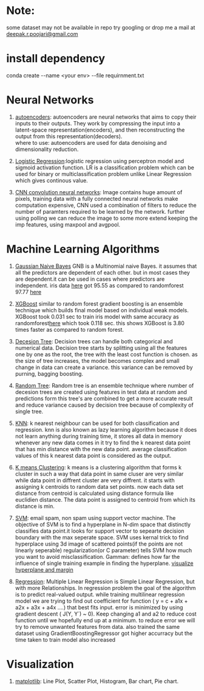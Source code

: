 # Note: 
some dataset may not be available in repo try googling or drop me a mail at deepak.r.poojari@gmail.com

# install dependency 
conda create --name \<your env\> --file requirnment.txt

# Neural Networks

1. [autoencoders](https://github.com/deepak6446/machine-learning/blob/master/DEEP_AUTOENCODERS/Untitled.ipynb): autoencoders are neural networks that aims to copy their inputs to their outputs. They work by compressing the input into a latent-space representation(encoders), and then reconstructing the output from this representation(decoders). <br>
where to use: autoencoders are used for data denoising and dimensionality reduction.

2. [Logistic Regression](https://github.com/deepak6446/machine-learning/blob/master/DEEP_logistic_regression_cat_prediction/Untitled.ipynb):logistic regression using perceptron model and sigmoid activation function. LR is a classification problem which can be used for binary or multiclassification problem unlike Linear Regression which gives continous value.

3. [CNN convolution neural networks](https://github.com/deepak6446/machine-learning/blob/master/DEEP_CNN_digit_recognition/98%25handWrittenDigitPrediction.ipynb): Image contains huge amount of pixels, training data with a fully connected neural networks make computation expensive, CNN used a combination of filters to reduce the number of paramters required to be learned by the network. further using polling we can reduce the image to some more extend keeping the imp features, using maxpool and avgpool.

# Machine Learning Algorithms

1. [Gaussian Naive Bayes](https://github.com/deepak6446/machine-learning/blob/master/NAIVE_BAYES/Untitled.ipynb)
GNB is a Multinomial naive Bayes. it assumes that all the predictors are dependent of each other. but in most cases they are dependent.it can be used in cases where predictors are independent.
iris data [here](https://github.com/deepak6446/machine-learning/blob/master/NAIVE_BAYES/Untitled.ipynb) got 95.55 as compared to randomforest 97.77 [here](https://github.com/deepak6446/machine-learning/blob/master/radom_forest/irisDataset%20random%20forest.ipynb)

2. [XGBoost](https://github.com/deepak6446/machine-learning/blob/master/XGBoost/Untitled.ipynb)
similar to random forest gradient boosting is an ensemble technique which builds final model based on individual weak models.
XGBoost took  0.031 sec to train iris model with same accuracy as randomforest[here](https://github.com/deepak6446/machine-learning/blob/master/radom_forest/irisDataset%20random%20forest.ipynb) which took 0.118 sec.
this shows XGBoost is 3.80 times faster as compared to random forest.

3. [Decesion Tree](https://github.com/deepak6446/machine-learning/blob/master/decision_tree_%20loan_processing/Untitled.ipynb): Decision trees can handle both categorical and numerical data. Decision tree starts by splitting using all the features one by one as the root, the tree with the least cost function is chosen. as the size of tree increases, the model becomes complex and small change in data can create a variance. this variance can be removed by purning, bagging boosting. 

4. [Random Tree](https://github.com/deepak6446/machine-learning/blob/master/random_forest/irisDataset%20random%20forest.ipynb): Random tree is an ensemble technique where number of decesion trees are created using features in test data at random and predictions form this tree's are combined to get a more accurate result and reduce variance caused by decision tree because of complexity of single tree.

5. [KNN](https://github.com/deepak6446/machine-learning/tree/master/KNN_Algorithm): k nearest neighbour can be used for both classification and regression. knn is also known as lazy learning algorithm because it does not learn anything during training time, it stores all data in memory whenever any new data comes in it try to find the k nearest data point that has min distance with the new data point. average classification values of this k nearest data point is considered as the output.

6. [K means Clustering](https://github.com/deepak6446/machine-learning/blob/master/K_MEANS_CLUSTERING/titanic%20dataset.ipynb): k means is a clustering algorithm that forms k cluster in such a way that data point in same cluser are very similar while data point in diffrent cluster are very diffrent. it starts with assigning k centroids to random data set points. now each data set distance from centroid is calculated using distance formula like euclidien distance. The data point is assigned to centroid from which its distance is min.

7. [SVM](https://github.com/deepak6446/machine-learning/blob/master/SVM/spam%20non%20spam%20using%20svm.ipynb): email spam, non spam using support vector machine. The objective of SVM is to find a hyperplane in N-dim space that distinctly classifies data point.it looks for support vector to sepearte decision boundary with the max seperate space.
SVM uses kernal trick to find hyperplace using 3d image of scattered points(if the points are not linearly seperable)
regularization(or C parameter) tells SVM how much you want to avoid misclassification.
Gamman: defines how far the influence of single training example in finding the hyperplane.
[visualize hyperplane and margin](https://github.com/deepak6446/machine-learning/blob/master/support_vector_machine_supervised/blobDataset.ipynb)

8. [Regression](https://github.com/deepak6446/machine-learning/blob/master/Regression/linearRegression.ipynb): Multiple Linear Regression is Simple Linear Regression, but with more Relationships. In regression problem the goal of the algorithm is to predict real-valued output. while training multilinear regression model we are trying to find out coefficient for function ( y = c + a1x + a2x + a3x + a4x ....) that best fits input. error is minimized by using gradient descent ( J(Y, Y`) ~ 0). Keep changing a1 and a2 to reduce cost function until we hopefully end up at a minimum. to reduce error we will try to remove unwanted features from data. 
also trained the same dataset using GradientBoostingRegressor got higher accurracy but the time taken to train model also increased

# Visualization

1. [matplotlib](https://github.com/deepak6446/machine-learning/blob/master/VISUALIZATION/visualization.ipynb): Line Plot, Scatter Plot, Histogram, Bar chart, Pie chart.
